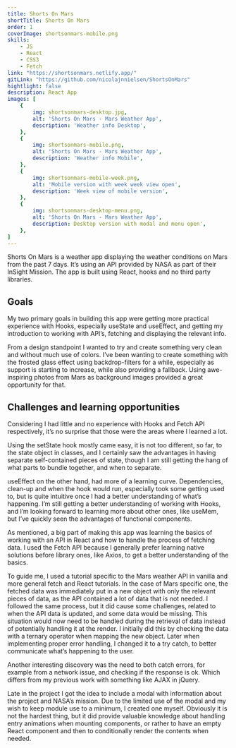 ```yaml
---
title: Shorts On Mars
shortTitle: Shorts On Mars
order: 1
coverImage: shortsonmars-mobile.png
skills: 
    - JS
    - React
    - CSS3
    - Fetch
link: "https://shortsonmars.netlify.app/"
gitLink: "https://github.com/nicolajnnielsen/ShortsOnMars"
hightlight: false
description: React App
images: [
    {
        img: shortsonmars-desktop.jpg,
        alt: 'Shorts On Mars - Mars Weather App',
        description: 'Weather info Desktop',
    },
    {
        img: shortsonmars-mobile.png,
        alt: 'Shorts On Mars - Mars Weather App',
        description: 'Weather info Mobile',
    },
    {
        img: shortsonmars-mobile-week.png,
        alt: 'Mobile version with week week view open',
        description: 'Week view of mobile version',
    },
    {
        img: shortsonmars-desktop-menu.png,
        alt: 'Shorts On Mars - Mars Weather App',
        description: Desktop version with modal and menu open',
    },
]
---
```


<!-- # Short On Mars -->

Shorts On Mars is a weather app displaying the weather conditions on Mars from the past 7 days. It’s using an API provided by NASA as part of their InSight Mission. The app is built using React, hooks and no third party libraries.

## Goals

My two primary goals in building this app were getting more practical experience with Hooks, especially useState and useEffect, and getting my introduction to working with API’s, fetching and displaying the relevant info. 

From a design standpoint I wanted to try and create something very clean and without much use of colors. I’ve been wanting to create something with the frosted glass effect using backdrop-filters for a while, especially as support is starting to increase, while also providing a fallback. Using awe-inspiring photos from Mars as background images provided a great opportunity for that.

## Challenges and learning opportunities

Considering I had little and no experience with Hooks and Fetch API respectively, it’s no surprise that those were the areas where I learned a lot.

Using the setState hook mostly came easy, it is not too different, so far, to the state object in classes, and I certainly saw the advantages in having separate self-contained pieces of state, though I am still getting the hang of what parts to bundle together, and when to separate.

useEffect on the other hand, had more of a learning curve. Dependencies, clean-up and when the hook would run, especially took some getting used to, but is quite intuitive once I had a better understanding of what’s happening. I’m still getting a better understanding of working with Hooks, and I’m looking forward to learning more about other ones, like useMem, but I’ve quickly seen the advantages of functional components.

As mentioned, a big part of making this app was learning the basics of working with an API in React and how to handle the process of fetching data. I used the Fetch API because I generally prefer learning native solutions before library ones, like Axios, to get a better understanding of the basics.

To guide me, I used a tutorial specific to the Mars weather API in vanilla and more general fetch and React tutorials. In the case of Mars specific one, the fetched data was immediately put in a new object with only the relevant pieces of data, as the API contained a lot of data that is not needed. I followed the same process, but it did cause some challenges, related to when the API data is updated, and some data would be missing. This situation would now need to be handled during the retrieval of data instead of potentially handling it at the render. I initially did this by checking the data with a ternary operator when mapping the new object. Later when implementing proper error handling, I changed it to a try catch, to better communicate what’s happening to the user.

Another interesting discovery was the need to both catch errors, for example from a network issue, and checking if the response is ok. Which differs from my previous work with something like AJAX in jQuery.

Late in the project I got the idea to include a modal with information about the project and NASA’s mission. Due to the limited use of the modal and my wish to keep module use to a minimum, I created one myself. Obviously it is not the hardest thing, but it did provide valuable knowledge about handling entry animations when mounting components, or rather to have an empty React component and then to conditionally render the contents when needed.